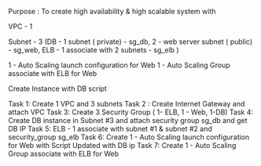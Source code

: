 Purpose : To create high availability & high scalable system with 

VPC - 1

Subnet - 3
(DB - 1 subnet ( private) - sg_db, 
2 - web server subnet ( public) - sg_web, 
ELB - 1 associate with 2 subnets - sg_elb )

1 - Auto Scaling launch configuration for Web
1 - Auto Scaling Group associate with ELB for Web

Create Instance with DB script

Task 1: Create 1 VPC and 3 subnets
Task 2 : Create Internet Gateway and attach VPC
Task 3: Create 3 Security Group ( 1- ELB, 1 - Web, 1-DB)
Task 4: Create DB instance in Subnet #3 and attach security group sg_db and get DB IP
Task 5: ELB - 1 associate with subnet #1 & subnet #2 and security_group sg_elb
Task 6: Create 1 - Auto Scaling launch configuration for Web with Script Updated with DB ip
Task 7: Create 1 - Auto Scaling Group associate with ELB for Web
